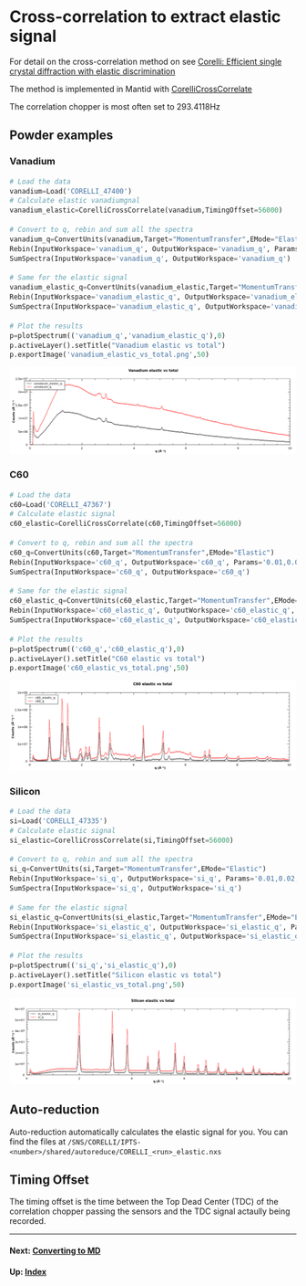 # Cross-correlation to extract elastic signal

For detail on the cross-correlation method on see [Corelli: Efficient
single crystal diffraction with elastic
discrimination](https://doi.org/10.1007/s12043-008-0259-x)

The method is implemented in Mantid with
[CorelliCrossCorrelate](http://docs.mantidproject.org/nightly/algorithms/CorelliCrossCorrelate.html)

The correlation chopper is most often set to 293.4118Hz

## Powder examples

### Vanadium

```python
# Load the data
vanadium=Load('CORELLI_47400')
# Calculate elastic vanadiumgnal
vanadium_elastic=CorelliCrossCorrelate(vanadium,TimingOffset=56000)

# Convert to q, rebin and sum all the spectra
vanadium_q=ConvertUnits(vanadium,Target="MomentumTransfer",EMode="Elastic")
Rebin(InputWorkspace='vanadium_q', OutputWorkspace='vanadium_q', Params='0.01,0.02,10',PreserveEvents=0)
SumSpectra(InputWorkspace='vanadium_q', OutputWorkspace='vanadium_q')

# Same for the elastic signal
vanadium_elastic_q=ConvertUnits(vanadium_elastic,Target="MomentumTransfer",EMode="Elastic")
Rebin(InputWorkspace='vanadium_elastic_q', OutputWorkspace='vanadium_elastic_q', Params='0.01,0.02,10',PreserveEvents=0)
SumSpectra(InputWorkspace='vanadium_elastic_q', OutputWorkspace='vanadium_elastic_q')

# Plot the results
p=plotSpectrum(('vanadium_q','vanadium_elastic_q'),0)
p.activeLayer().setTitle("Vanadium elastic vs total")
p.exportImage('vanadium_elastic_vs_total.png',50)
```
![Vanadium](vanadium_elastic_vs_total.png)

### C60

```python
# Load the data
c60=Load('CORELLI_47367')
# Calculate elastic signal
c60_elastic=CorelliCrossCorrelate(c60,TimingOffset=56000)

# Convert to q, rebin and sum all the spectra
c60_q=ConvertUnits(c60,Target="MomentumTransfer",EMode="Elastic")
Rebin(InputWorkspace='c60_q', OutputWorkspace='c60_q', Params='0.01,0.02,10',PreserveEvents=0)
SumSpectra(InputWorkspace='c60_q', OutputWorkspace='c60_q')

# Same for the elastic signal
c60_elastic_q=ConvertUnits(c60_elastic,Target="MomentumTransfer",EMode="Elastic")
Rebin(InputWorkspace='c60_elastic_q', OutputWorkspace='c60_elastic_q', Params='0.01,0.02,10',PreserveEvents=0)
SumSpectra(InputWorkspace='c60_elastic_q', OutputWorkspace='c60_elastic_q')

# Plot the results
p=plotSpectrum(('c60_q','c60_elastic_q'),0)
p.activeLayer().setTitle("C60 elastic vs total")
p.exportImage('c60_elastic_vs_total.png',50)
```
![C60](c60_elastic_vs_total.png)

### Silicon

```python
# Load the data
si=Load('CORELLI_47335')
# Calculate elastic signal
si_elastic=CorelliCrossCorrelate(si,TimingOffset=56000)

# Convert to q, rebin and sum all the spectra
si_q=ConvertUnits(si,Target="MomentumTransfer",EMode="Elastic")
Rebin(InputWorkspace='si_q', OutputWorkspace='si_q', Params='0.01,0.02,10',PreserveEvents=0)
SumSpectra(InputWorkspace='si_q', OutputWorkspace='si_q')

# Same for the elastic signal
si_elastic_q=ConvertUnits(si_elastic,Target="MomentumTransfer",EMode="Elastic")
Rebin(InputWorkspace='si_elastic_q', OutputWorkspace='si_elastic_q', Params='0.01,0.02,10',PreserveEvents=0)
SumSpectra(InputWorkspace='si_elastic_q', OutputWorkspace='si_elastic_q')

# Plot the results
p=plotSpectrum(('si_q','si_elastic_q'),0)
p.activeLayer().setTitle("Silicon elastic vs total")
p.exportImage('si_elastic_vs_total.png',50)
```
![Silicon](si_elastic_vs_total.png)

## Auto-reduction

Auto-reduction automatically calculates the elastic signal for
you. You can find the files at
`/SNS/CORELLI/IPTS-<number>/shared/autoreduce/CORELLI_<run>_elastic.nxs`

## Timing Offset

The timing offset is the time between the Top Dead Center (TDC) of the
correlation chopper passing the sensors and the TDC signal actaully
being recorded.

* * *
#### Next: [Converting to MD](md)
#### Up: [Index](index)
